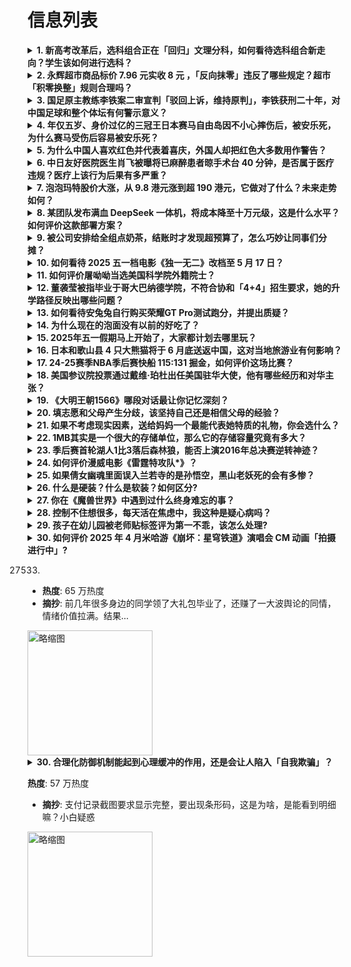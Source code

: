 # 信息列表

<details>
<summary><b>1. 新高考改革后，选科组合正在「回归」文理分科，如何看待选科组合新走向？学生该如何进行选科？</b></summary>

- **地址**: [传送门](https://www.zhihu.com/question/1898328575725266326)
- **热度**: 752 万热度
- **摘抄**: “和新高考改革之前相比，这两年，学校同时选考物理、化学（以下称‘物化双选’）的学...

<img src="https://pic1.zhimg.com/80/v2-18524fbc1086c989ccfb1fcb996abae1_720w.webp?source=1def8aca" alt="略缩图" width="200" />
</details>

<details>
<summary><b>2. 永辉超市商品标价 7.96 元实收 8 元 ，「反向抹零」违反了哪些规定？超市「积零换整」规则合理吗？</b></summary>

- **地址**: [传送门](https://www.zhihu.com/question/1900204405258711155)
- **热度**: 596 万热度
- **摘抄**: 近日，重庆永辉超市金源时代店被曝出“反向抹零”行为。消费者刘先生购买标价为7.9...

<img src="https://picx.zhimg.com/80/v2-64a7dbcd91aadbb85b765c44ea9acf6d_720w.webp?source=1def8aca" alt="略缩图" width="200" />
</details>

<details>
<summary><b>3. 国足原主教练李铁案二审宣判「驳回上诉，维持原判」，李铁获刑二十年，对中国足球和整个体坛有何警示意义？</b></summary>

- **地址**: [传送门](https://www.zhihu.com/question/1900620416436933578)
- **热度**: 445 万热度
- **摘抄**: 2025年4月30日，湖北省高级人民法院对中国国家男子足球队原主教练李铁受贿、行...

<img src="https://pica.zhimg.com/80/v2-f59a8494adea6275a967252d81e5b711_1440w.webp?source=1def8aca" alt="略缩图" width="200" />
</details>

<details>
<summary><b>4. 年仅五岁、身价过亿的三冠王日本赛马自由岛因不小心摔伤后，被安乐死，为什么赛马受伤后容易被安乐死？</b></summary>

- **地址**: [传送门](https://www.zhihu.com/question/1900239424102597232)
- **热度**: 364 万热度
- **摘抄**: 感觉非常可惜，为什么不想办法救救她呢？

<img src="https://picx.zhimg.com/80/v2-428653b967233a13c0286109c20ab2d2_1440w.webp?source=1def8aca" alt="略缩图" width="200" />
</details>

<details>
<summary><b>5. 为什么中国人喜欢红色并代表着喜庆，外国人却把红色大多数用作警告？</b></summary>

- **地址**: [传送门](https://www.zhihu.com/question/1900410914173329834)
- **热度**: 292 万热度
- **摘抄**: 中国股市红色代表着涨，外国股市红色代表着跌；红绿灯里红色也代表着禁止，多数工地施...

<img src="https://pic1.zhimg.com/80/v2-01a2b0c33b80b48d9f7097927023f87e_1440w.webp?source=1def8aca" alt="略缩图" width="200" />
</details>

<details>
<summary><b>6. 中日友好医院医生肖飞被曝将已麻醉患者晾手术台 40 分钟，是否属于医疗违规？医疗上该行为后果有多严重？</b></summary>

- **地址**: [传送门](https://www.zhihu.com/question/1900658667176555321)
- **热度**: 218 万热度
- **摘抄**: 4月18日起，一则与中日友好医院胸外科副主任医师肖飞有关的举报信开始在网络流传。...

<img src="https://pica.zhimg.com/80/v2-b9ab541f5fe8f0635b3b6e43c95bd024_720w.png" alt="略缩图" width="200" />
</details>

<details>
<summary><b>7. 泡泡玛特股价大涨，从 9.8 港元涨到超 190 港元，它做对了什么？未来走势如何？</b></summary>

- **地址**: [传送门](https://www.zhihu.com/question/1900519337141433704)
- **热度**: 146 万热度
- **摘抄**: 当市场还在质疑盲盒的生命力时，泡泡玛特交出了一份漂亮的年报。 2025年第一季度...

<img src="https://pic1.zhimg.com/80/v2-3c05ea1943a88352ae0b4098ebb00abc_720w.png" alt="略缩图" width="200" />
</details>

<details>
<summary><b>8. 某团队发布满血 DeepSeek 一体机，将成本降至十万元级，这是什么水平？如何评价这款部署方案？</b></summary>

- **地址**: [传送门](https://www.zhihu.com/question/1900593090668000911)
- **热度**: 138 万热度
- **摘抄**: 近日，一款671B参数、最高质量的FP8原版满血DeepSeek一体机，价格竟然...

<img src="https://picx.zhimg.com/80/v2-3f4f4be41487bd0565834ddc9bd3d847_1440w.png" alt="略缩图" width="200" />
</details>

<details>
<summary><b>9. 被公司安排给全组点奶茶，结账时才发现超预算了，怎么巧妙让同事们分摊？</b></summary>

- **地址**: [传送门](https://www.zhihu.com/question/15558462356)
- **热度**: 130 万热度
- **摘抄**: 

<img src="https://picx.zhimg.com/50/v2-c6fb97f9e9e808cdd911e700fdf6f37d_b.jpg" alt="略缩图" width="200" />
</details>

<details>
<summary><b>10. 如何看待 2025 五一档电影《独一无二》改档至 5 月 17 日？</b></summary>

- **地址**: [传送门](https://www.zhihu.com/question/1900701880864215579)
- **热度**: 101 万热度
- **摘抄**: 电影独一无二改档5月17日正式上映。 光芒自有方向，我要去。 好戏从不怕晚，要一...

<img src="https://pic1.zhimg.com/80/v2-83b6f4fd705150494657164184184ba3_1440w.webp?source=1def8aca" alt="略缩图" width="200" />
</details>

<details>
<summary><b>11. 如何评价屠呦呦当选美国科学院外籍院士？</b></summary>

- **地址**: [传送门](https://www.zhihu.com/question/1900830315653621293)
- **热度**: 100 万热度
- **摘抄**: 当地时间 2025 年 4 月 30 日，美国国家科学院公布了新当选的院士和外籍...

<img src="https://picx.zhimg.com/80/v2-c59e8c0aa571cc058f914688172dbcdb_1440w.png" alt="略缩图" width="200" />
</details>

<details>
<summary><b>12. 董袭莹被指毕业于哥大巴纳德学院，不符合协和「4+4」招生要求，她的升学路径反映出哪些问题？</b></summary>

- **地址**: [传送门](https://www.zhihu.com/question/1900905146491299642)
- **热度**: 99 万热度
- **摘抄**: 4月28日，北京中日友好医院副主任医师肖飞被举报出轨多人，被医院解除聘用关系。事...

<img src="https://picx.zhimg.com/80/v2-11579e7cf0006361bf876c592e354490_1440w.png" alt="略缩图" width="200" />
</details>

<details>
<summary><b>13. 如何看待安兔兔自行购买荣耀GT Pro测试跑分，并提出质疑？</b></summary>

- **地址**: [传送门](https://www.zhihu.com/question/1900513282034504681)
- **热度**: 96 万热度
- **摘抄**: 如图所示

<img src="https://pic3.zhimg.com/50/v2-1c3b326c2b015c011fc44a15b89533ae_b.jpg" alt="略缩图" width="200" />
</details>

<details>
<summary><b>14. 为什么现在的泡面没有以前的好吃了？</b></summary>

- **地址**: [传送门](https://www.zhihu.com/question/1899239046363983992)
- **热度**: 93 万热度
- **摘抄**: 以前的泡面煮出来很蓬松，一咬就断，口感香味更是一绝，怎么现在的泡面总感觉泡不开，...

<img src="https://pica.zhimg.com/80/v2-a4e4a32c4d652fad3743d76f391e5869_1440w.png" alt="略缩图" width="200" />
</details>

<details>
<summary><b>15. 2025年五一假期马上开始了，大家都计划去哪里玩？</b></summary>

- **地址**: [传送门](https://www.zhihu.com/question/1898378669795292235)
- **热度**: 90 万热度
- **摘抄**: 2025年五一假期马上开始了，你们都计划去哪里玩？

<img src="https://pic1.zhimg.com/80/v2-69c503d48eaf38d76466d4410cb0580f_1440w.webp?source=1def8aca" alt="略缩图" width="200" />
</details>

<details>
<summary><b>16. 日本和歌山县 4 只大熊猫将于 6 月底送返中国，这对当地旅游业有何影响？</b></summary>

- **地址**: [传送门](https://www.zhihu.com/question/1899569856476586281)
- **热度**: 90 万热度
- **摘抄**: 中新社东京4月24日电 (记者 朱晨曦)日本和歌山县冒险世界游乐园24日宣布，园...

<img src="https://pic1.zhimg.com/80/v2-2203d49810b7aa16a3ecf996b487385a_1440w.webp?source=1def8aca" alt="略缩图" width="200" />
</details>

<details>
<summary><b>17. 24-25赛季NBA季后赛快船 115:131 掘金，如何评价这场比赛？</b></summary>

- **地址**: [传送门](https://www.zhihu.com/question/1900856716708521782)
- **热度**: 90 万热度
- **摘抄**: 

<img src="https://pic1.zhimg.com/80/v2-59fbc488d6272e1b6e4a765aa19555db_1440w.webp?source=1def8aca" alt="略缩图" width="200" />
</details>

<details>
<summary><b>18. 美国参议院投票通过戴维·珀杜出任美国驻华大使，他有哪些经历和对华主张？</b></summary>

- **地址**: [传送门](https://www.zhihu.com/question/1900813563024597941)
- **热度**: 89 万热度
- **摘抄**: 当地时间4月29日，美国参议院以67票赞成、29票反对的投票结果确认戴维·珀杜出...

<img src="https://picx.zhimg.com/80/v2-aa0a2b4ddd518c263e4cd8fb6075f56b_1440w.webp?source=1def8aca" alt="略缩图" width="200" />
</details>

<details>
<summary><b>19. 《大明王朝1566》哪段对话最让你记忆深刻？</b></summary>

- **地址**: [传送门](https://www.zhihu.com/question/657698029)
- **热度**: 88 万热度
- **摘抄**: 

<img src="https://pic4.zhimg.com/50/v2-6438e5b101498de694e33e115016ec1f_b.jpg" alt="略缩图" width="200" />
</details>

<details>
<summary><b>20. 填志愿和父母产生分歧，该坚持自己还是相信父母的经验？</b></summary>

- **地址**: [传送门](https://www.zhihu.com/question/1899875997278527824)
- **热度**: 67 万热度
- **摘抄**: 高考结束填志愿的时候，与父母的意见产生了不可调和的分歧，这个时候到底是坚持自己的...

<img src="https://picx.zhimg.com/80/v2-aa744810eaade6ca6f7fe707546edcf5_1440w.webp?source=1def8aca" alt="略缩图" width="200" />
</details>

<details>
<summary><b>21. 如果不考虑现实因素，送给妈妈一个最能代表她特质的礼物，你会选什么？</b></summary>

- **地址**: [传送门](https://www.zhihu.com/question/1899914370110195093)
- **热度**: 67 万热度
- **摘抄**: 

<img src="https://picx.zhimg.com/80/v2-19ce71dc1503eafaa80fa46da7ee9b15_1440w.webp?source=1def8aca" alt="略缩图" width="200" />
</details>

<details>
<summary><b>22. 1MB其实是一个很大的存储单位，那么它的存储容量究竟有多大？</b></summary>

- **地址**: [传送门](https://www.zhihu.com/question/1898646932458563454)
- **热度**: 59 万热度
- **摘抄**: 

<img src="https://pica.zhimg.com/v2-9eb9ab2f3dc114d73410e73a11a33b32_1440w.jpg" alt="略缩图" width="200" />
</details>

<details>
<summary><b>23. 季后赛首轮湖人1比3落后森林狼，能否上演2016年总决赛逆转神迹？</b></summary>

- **地址**: [传送门](https://www.zhihu.com/question/1900138753584003069)
- **热度**: 59 万热度
- **摘抄**: 媒体谈NBA历史上含金量最高冠军是2016年，打森林狼还有机会逆转吗？

<img src="https://pic3.zhimg.com/50/v2-da12c8737435667bd3ae1fe5c05a1132_b.jpg" alt="略缩图" width="200" />
</details>

<details>
<summary><b>24. 如何评价漫威电影《雷霆特攻队*》？</b></summary>

- **地址**: [传送门](https://www.zhihu.com/question/12210157018)
- **热度**: 58 万热度
- **摘抄**: 集结有风险，联盟需谨慎。 “在座的各位都有案底...”，二代“黑寡妇”叶莲娜遭遇...

<img src="https://picx.zhimg.com/80/v2-22e945be40d88b1b9b0b095566e3b50f_1440w.webp?source=1def8aca" alt="略缩图" width="200" />
</details>

<details>
<summary><b>25. 如果倩女幽魂里面误入兰若寺的是孙悟空，黑山老妖死的会有多惨？</b></summary>

- **地址**: [传送门](https://www.zhihu.com/question/1892175622329070496)
- **热度**: 57 万热度
- **摘抄**: 如题

<img src="https://pic1.zhimg.com/80/v2-c7ca525bc42cf1e022d1e25419aabb72_720w.png" alt="略缩图" width="200" />
</details>

<details>
<summary><b>26. 什么是硬装？什么是软装？如何区分?</b></summary>

- **地址**: [传送门](https://www.zhihu.com/question/1890434852316235284)
- **热度**: 56 万热度
- **摘抄**: 

<img src="https://pica.zhimg.com/50/v2-3c9c642f4315f9ea4c6b5c2da45b84f2_b.jpg" alt="略缩图" width="200" />
</details>

<details>
<summary><b>27. 你在《魔兽世界》中遇到过什么终身难忘的事？</b></summary>

- **地址**: [传送门](https://www.zhihu.com/question/34919776)
- **热度**: 56 万热度
- **摘抄**: 感动也好搞笑也好气愤也好大家一起分享下吧。

<img src="https://picx.zhimg.com/v2-6d736ea40c31c63737b5591db0db00df_xl.jpg?source=57bbeac9" alt="略缩图" width="200" />
</details>

<details>
<summary><b>28. 控制不住想很多，每天活在焦虑中，我这种是疑心病吗？</b></summary>

- **地址**: [传送门](https://www.zhihu.com/question/12432116384)
- **热度**: 55 万热度
- **摘抄**: 我经常感到焦虑，会时不时因为一些没发生的事烦恼 。比如说我有次骑共享单车，停车的...

<img src="https://pica.zhimg.com/80/v2-e5ae5e95f6847ff9eb945dba1ae825f5_1440w.webp?source=1def8aca" alt="略缩图" width="200" />
</details>

<details>
<summary><b>29. 孩子在幼儿园被老师贴标签评为第一不乖，该怎么处理?</b></summary>

- **地址**: [传送门](https://www.zhihu.com/question/657794685)
- **热度**: 55 万热度
- **摘抄**: 

<img src="https://pica.zhimg.com/80/v2-c041121372402f472ca87a7727e7df79_1440w.webp?source=1def8aca" alt="略缩图" width="200" />
</details>

<details>
<summary><b>30. 如何评价 2025 年 4 月米哈游《崩坏：星穹铁道》演唱会 CM 动画「拍摄进行中」?</b></summary>

- **地址**: [传送门](https://www.zhihu.com/question/1900615691951904300)
- **热度**: 55 万热度
- **摘抄**: 《崩坏：星穹铁道》演唱会 CM 动画「拍摄进行中」

<img src="https://pica.zhimg.com/50/v2-e98c51fb9a27535fc52ca414c67a209a_b.jpg" alt="略缩图" width="200" />
</details>

27533)
- **热度**: 65 万热度
- **摘抄**: 前几年很多身边的同学领了大礼包毕业了，还赚了一大波舆论的同情，情绪价值拉满。结果...

<img src="https://pic4.zhimg.com/50/v2-14e3e445c7743fe17923a15e3658a555_b.jpg" alt="略缩图" width="200" />
</details>

<details>
<summary><b>30. 合理化防御机制能起到心理缓冲的作用，还是会让人陷入「自我欺骗」？</b></summary>

- **地址**: [传送门](https://www.zhihu.com/question/1892020891522662937)
- **热度**: 59 万热度
- **摘抄**: 我们常在生活中看到一些人明明心里不甘，但却说“其实这样也挺好”，明明渴望某段关系...

<img src="https://pica.zhimg.com/50/v2-ba3e215a3433d8c635fab1c4d4155792_b.jpg" alt="略缩图" width="200" />
</details>

 **热度**: 57 万热度
- **摘抄**: 支付记录截图要求显示完整，要出现条形码，这是为啥，是能看到明细嘛？小白疑惑

<img src="https://picx.zhimg.com/80/v2-8f63f42c26cb1fd3a5eabfdba51c98d3_1440w.jpg" alt="略缩图" width="200" />
</details>

